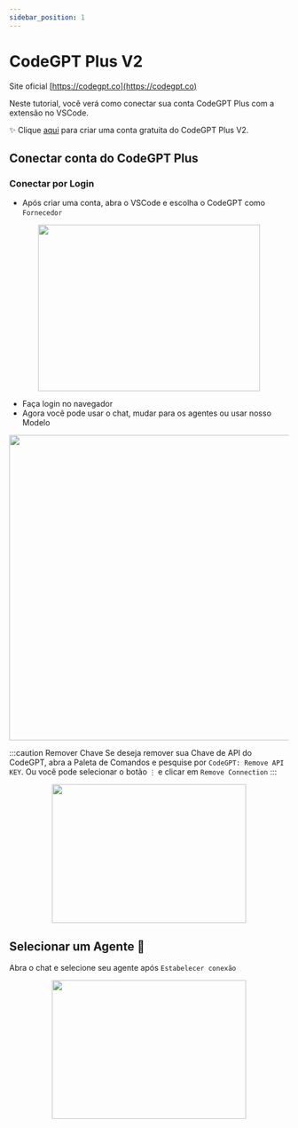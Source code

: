 ```yaml
---
sidebar_position: 1
---
```


# CodeGPT Plus V2

Site oficial [https://codegpt.co](https://codegpt.co)

Neste tutorial, você verá como conectar sua conta CodeGPT Plus com a extensão no VSCode.

✨ Clique [aqui](https://app.codegpt.co/en) para criar uma conta gratuita do CodeGPT Plus V2.

## Conectar conta do CodeGPT Plus

### Conectar por Login

- Após criar uma conta, abra o VSCode e escolha o CodeGPT como `Fornecedor`

<p align="center">
      <img width="400" height="300" src="https://github.com/davila7/code-gpt-docs/assets/37567214/ad889330-514c-4261-9aef-7a5e453e7169" />
</p>

- Faça login no navegador
- Agora você pode usar o chat, mudar para os agentes ou usar nosso Modelo

<p align="center">
      <img width="650" height="550" src="https://github.com/davila7/code-gpt-docs/assets/37567214/6ee66517-f87f-4180-8fa4-d2384bbede25
" />
</p>

:::caution Remover Chave
Se deseja remover sua Chave de API do CodeGPT, abra a Paleta de Comandos e pesquise por `CodeGPT: Remove API KEY`. Ou você pode selecionar o botão `⋮` e clicar em `Remove Connection`
:::

<p align="center">
      <img width="350" height="250" src="https://github.com/davila7/code-gpt-docs/assets/37567214/7a786f2e-f65d-4862-a1f7-61b705ff1cd5" />
</p>

## Selecionar um Agente 🤖
Abra o chat e selecione seu agente após `Estabelecer conexão`

<p align="center">
      <img width="350" height="250" src="https://github.com/davila7/code-gpt-docs/assets/37567214/774ca6a0-4e00-4e3f-b001-51c834dc5ecf" />
</p>

